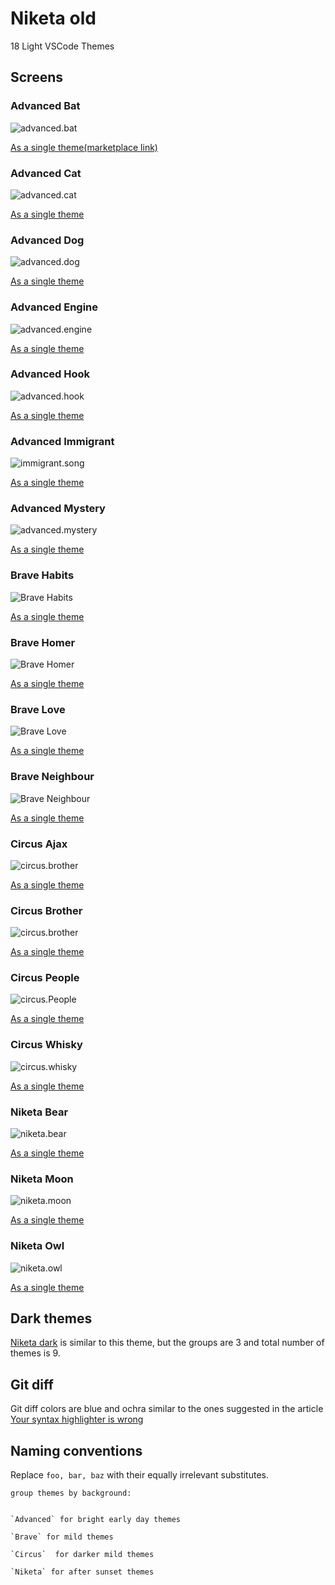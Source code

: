 # Niketa old

18 Light VSCode Themes

## Screens

### Advanced Bat

![advanced.bat](https://github.com/selfrefactor/niketa-themes/blob/master/packages/niketa-theme-old/screens/advanced.bat.png?raw=true)

[As a single theme(marketplace link)](https://marketplace.visualstudio.com/items?itemName=selfrefactor.AdvancedBatNiketa)

### Advanced Cat

![advanced.cat](https://github.com/selfrefactor/niketa-themes/blob/master/packages/niketa-theme-old/screens/advanced.cat.png?raw=true)

[As a single theme](https://marketplace.visualstudio.com/items?itemName=selfrefactor.AdvancedCatNiketa)

### Advanced Dog

![advanced.dog](https://github.com/selfrefactor/niketa-themes/blob/master/packages/niketa-theme-old/screens/advanced.dog.png?raw=true)

[As a single theme](https://marketplace.visualstudio.com/items?itemName=selfrefactor.AdvancedDogNiketa)

### Advanced Engine

![advanced.engine](https://github.com/selfrefactor/niketa-themes/blob/master/packages/niketa-theme-old/screens/advanced.engine.png?raw=true)

[As a single theme](https://marketplace.visualstudio.com/items?itemName=selfrefactor.AdvancedEngineNiketa)

### Advanced Hook

![advanced.hook](https://github.com/selfrefactor/niketa-themes/blob/master/packages/niketa-theme-old/screens/advanced.hook.png?raw=true)

[As a single theme](https://marketplace.visualstudio.com/items?itemName=selfrefactor.AdvancedHookNiketa)

### Advanced Immigrant

![immigrant.song](https://github.com/selfrefactor/niketa-themes/blob/master/packages/niketa-theme-old/screens/advanced.immigrant.png?raw=true)

[As a single theme](https://marketplace.visualstudio.com/items?itemName=selfrefactor.AdvancedImmigrantNiketa)

### Advanced Mystery

![advanced.mystery](https://github.com/selfrefactor/niketa-themes/blob/master/packages/niketa-theme-old/screens/advanced.mystery.png?raw=true)

[As a single theme](https://marketplace.visualstudio.com/items?itemName=selfrefactor.AdvancedMysteryNiketa)

### Brave Habits

![Brave Habits](https://github.com/selfrefactor/niketa-themes/blob/master/packages/niketa-theme-old/screens/brave.habits.png?raw=true)

[As a single theme](https://marketplace.visualstudio.com/items?itemName=selfrefactor.BraveHabitsNiketa)

### Brave Homer

![Brave Homer](https://github.com/selfrefactor/niketa-themes/blob/master/packages/niketa-theme-old/screens/brave.homer.png?raw=true)

[As a single theme](https://marketplace.visualstudio.com/items?itemName=selfrefactor.BraveHomerNiketa)

### Brave Love

![Brave Love](https://github.com/selfrefactor/niketa-themes/blob/master/packages/niketa-theme-old/screens/brave.love.png?raw=true)

[As a single theme](https://marketplace.visualstudio.com/items?itemName=selfrefactor.BraveLoveNiketa)

### Brave Neighbour

![Brave Neighbour](https://github.com/selfrefactor/niketa-themes/blob/master/packages/niketa-theme-old/screens/brave.neighbour.png?raw=true)

[As a single theme](https://marketplace.visualstudio.com/items?itemName=selfrefactor.BraveNeighbourNiketa)

### Circus Ajax

![circus.brother](https://github.com/selfrefactor/niketa-themes/blob/master/packages/niketa-theme-old/screens/circus.ajax.png?raw=true)

[As a single theme](https://marketplace.visualstudio.com/items?itemName=selfrefactor.CircusAjaxNiketa)

### Circus Brother

![circus.brother](https://github.com/selfrefactor/niketa-themes/blob/master/packages/niketa-theme-old/screens/circus.brother.png?raw=true)

[As a single theme](https://marketplace.visualstudio.com/items?itemName=selfrefactor.CircusBrotherNiketa)

### Circus People

![circus.People](https://github.com/selfrefactor/niketa-themes/blob/master/packages/niketa-theme-old/screens/circus.people.png?raw=true)

[As a single theme](https://marketplace.visualstudio.com/items?itemName=selfrefactor.CircusPeopleNiketa)

### Circus Whisky

![circus.whisky](https://github.com/selfrefactor/niketa-themes/blob/master/packages/niketa-theme-old/screens/circus.whisky.png?raw=true)

[As a single theme](https://marketplace.visualstudio.com/items?itemName=selfrefactor.CircusWhiskyNiketa)

### Niketa Bear

![niketa.bear](https://github.com/selfrefactor/niketa-themes/blob/master/packages/niketa-theme-old/screens/niketa.bear.png?raw=true)

[As a single theme](https://marketplace.visualstudio.com/items?itemName=selfrefactor.NiketaBearNiketa)

### Niketa Moon

![niketa.moon](https://github.com/selfrefactor/niketa-themes/blob/master/packages/niketa-theme-old/screens/niketa.moon.png?raw=true)

[As a single theme](https://marketplace.visualstudio.com/items?itemName=selfrefactor.NiketaMoonNiketa)

### Niketa Owl

![niketa.owl](https://github.com/selfrefactor/niketa-themes/blob/master/packages/niketa-theme-old/screens/niketa.owl.png?raw=true)

[As a single theme](https://marketplace.visualstudio.com/items?itemName=selfrefactor.NiketaOwlNiketa)

## Dark themes

[Niketa dark](https://marketplace.visualstudio.com/items?itemName=selfrefactor.niketa-dark-theme) is similar to this theme, but the groups are 3 and total number of themes is 9.

## Git diff

Git diff colors are blue and ochra similar to the ones suggested in the article [Your syntax highlighter is wrong](https://jameshfisher.com/2014/05/11/your-syntax-highlighter-is-wrong/)

## Naming conventions

Replace `foo, bar, baz` with their equally irrelevant substitutes.

```
group themes by background:


`Advanced` for bright early day themes

`Brave` for mild themes

`Circus`  for darker mild themes

`Niketa` for after sunset themes
```

